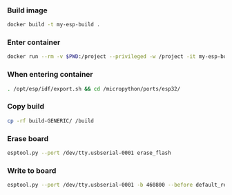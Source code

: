 ### Build image

```bash
docker build -t my-esp-build .
```

### Enter container

```bash
docker run --rm -v $PWD:/project --privileged -w /project -it my-esp-build
```

### When entering container

```bash
. /opt/esp/idf/export.sh && cd /micropython/ports/esp32/
```

### Copy build

```bash
cp -rf build-GENERIC/ /build
```

### Erase board

```bash
esptool.py --port /dev/tty.usbserial-0001 erase_flash
```

### Write to board

```bash
esptool.py --port /dev/tty.usbserial-0001 -b 460800 --before default_reset --after hard_reset --chip esp32  write_flash --flash_mode dio --flash_size detect --flash_freq 40m 0x1000 build-GENERIC/bootloader/bootloader.bin 0x8000 build-GENERIC/partition_table/partition-table.bin 0x10000 build-GENERIC/micropython.bin
```
